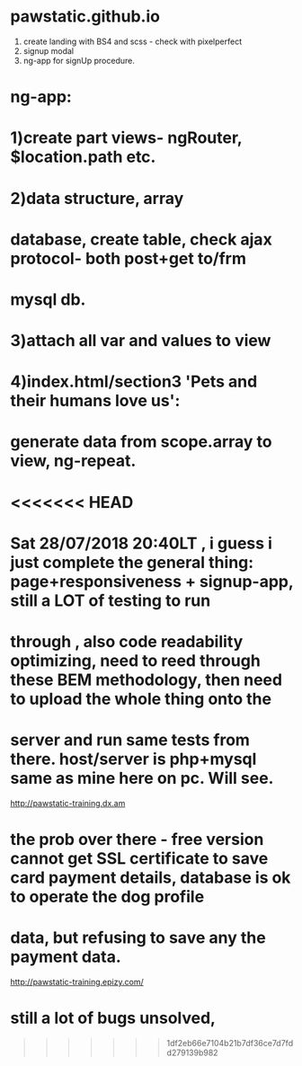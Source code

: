 # pawstatic.github.io
1) create landing with BS4 and scss - check with pixelperfect
2) signup modal
3) ng-app for signUp procedure.

# ng-app: 
# 1)create part views- ngRouter, $location.path etc.
# 2)data structure, array
#    database, create table, check ajax protocol- both post+get to/frm 
#    mysql db.
# 3)attach all var and values to view
# 4)index.html/section3 'Pets and their humans love us':
#   generate data from scope.array to view, ng-repeat.

<<<<<<< HEAD
=======
# Sat 28/07/2018 20:40LT , i guess i just complete the general thing: page+responsiveness + signup-app, still a LOT of testing to run 
# through , also code readability optimizing, need to reed through these BEM methodology, then need to upload the whole thing onto the
# server and run same tests from there. host/server is php+mysql same as mine here on pc. Will see. 


http://pawstatic-training.dx.am


# the prob over there - free version cannot get SSL certificate to save card payment details, database is ok to operate the dog profile
# data, but refusing to save any the payment data.


http://pawstatic-training.epizy.com/


# still a lot of bugs unsolved, 
>>>>>>> 1df2eb66e7104b21b7df36ce7d7fdd279139b982
